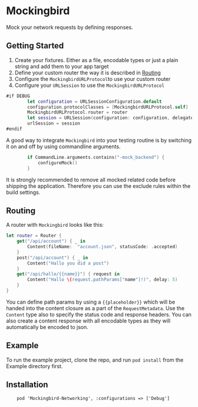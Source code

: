 # Mockingbird

Mock your network requests by defining responses.

## Getting Started
1. Create your fixtures. Either as a file, encodable types or just a plain string and add them to your app target
2. Define your custom router the way it is described in [Routing](#routing)
3. Configure the `MockingbirdURLProtocol`to use your custom router
3. Configure your `URLSession` to use the `MockingbirdURLProtocol`

```swift
#if DEBUG
        let configuration = URLSessionConfiguration.default
        configuration.protocolClasses = [MockingbirdURLProtocol.self]
        MockingbirdURLProtocol.router = router
        let session = URLSession(configuration: configuration, delegate: nil, delegateQueue: nil)
        urlSession = session
#endif
``` 


A good way to integrate `Mockingbird` into your testing routine is by switching it on and off by using commandline arguments.

```swift
        if CommandLine.arguments.contains("-mock_backend") {
            configureMock()
        }
```

It is strongly recommended to remove all mocked related code before shipping the application. Therefore you can use the exclude rules within the build settings.

## Routing 

A  router with `Mockingbird` looks like this:
```swift
let router = Router {
    get("/api/account") { _ in
        Content(fileName:  "account.json", statusCode: .accepted)
    }
    post("/api/account") { _ in
        Content("Hallo you did a post")
    }
    get("/api/hallo/{{name}}") { request in
        Content("Hallo \(request.pathParams["name"]!)", delay: 5)
    }
}
```

You can define path params by using a `{{placeholder}}` which will be handed into the content closure as a part of the `RequestMetadata`.
Use the `Content` type also to specify the status code and response headers. You can also create a content response with all encodable types as they will automatically be encoded to json. 


## Example

To run the example project, clone the repo, and run `pod install` from the Example directory first.

## Installation

```
    pod 'Mockingbird-Networking', :configurations => ['Debug']
```
